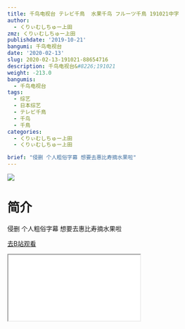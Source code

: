 ```yaml
---
title: 千鸟电视台 テレビ千鳥  水果千鸟 フルーツ千鳥 191021中字
author:
  - くりぃむしちゅー上田
zmz: くりぃむしちゅー上田
publishdate: '2019-10-21'
bangumi: 千鸟电视台
date: '2020-02-13'
slug: 2020-02-13-191021-88654716
description: 千鸟电视台&#8226;191021
weight: -213.0
bangumis:
  - 千鸟电视台
tags:
  - 综艺
  - 日本综艺
  - テレビ千鳥
  - 千鸟
  - 千鳥
categories:
  - くりぃむしちゅー上田
  - くりぃむしちゅー上田

brief: "侵删 个人粗俗字幕 想要去惠比寿摘水果啦"
---
```

![](https://raw.githubusercontent.com/tcgriffith/owaraisite/master/static/tmpimg/d339d0c4075edbf6f43d8966176954812196e878.jpg.480.jpg)
# 简介  
侵删 个人粗俗字幕
想要去惠比寿摘水果啦  

[去B站观看](https://www.bilibili.com/video/av88654716/)
<div class ="resp-container"><iframe class="testiframe" src="//player.bilibili.com/player.html?aid=88654716"", scrolling="no", allowfullscreen="true" > </iframe></div> 
